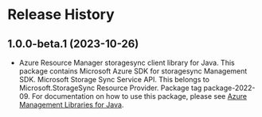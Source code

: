 # Release History

## 1.0.0-beta.1 (2023-10-26)

- Azure Resource Manager storagesync client library for Java. This package contains Microsoft Azure SDK for storagesync Management SDK. Microsoft Storage Sync Service API. This belongs to Microsoft.StorageSync Resource Provider. Package tag package-2022-09. For documentation on how to use this package, please see [Azure Management Libraries for Java](https://aka.ms/azsdk/java/mgmt).

